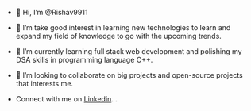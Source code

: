 - 👋 Hi, I’m @Rishav9911
- 👀 I’m take good interest in learning new technologies to learn and expand my field of knowledge to go with the upcoming trends.
- 🌱 I’m currently learning full stack web development and polishing my DSA skills in programming language C++.
- 💞️ I’m looking to collaborate on big projects and open-source projects that interests me.

- Connect with me on <a href="https://www.linkedin.com/in/rishav-sachdeva-554525248/">Linkedin</a>.
.

<!---
Rishav9911/Rishav9911 is a ✨ special ✨ repository because its `README.md` (this file) appears on your GitHub profile.
You can click the Preview link to take a look at your changes.
--->
